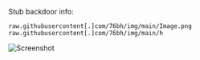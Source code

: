 Stub backdoor info:  
```
raw.githubusercontent[.]com/76bh/img/main/Image.png
raw.githubusercontent[.]com/76bh/img/main/h
```

![Screenshot](https://raw.githubusercontent.com/Cryakl/Ultimate-RAT-Collection/refs/heads/main/NeptuneRat/NeptuneRAT%20V1/Screenshot.png)
